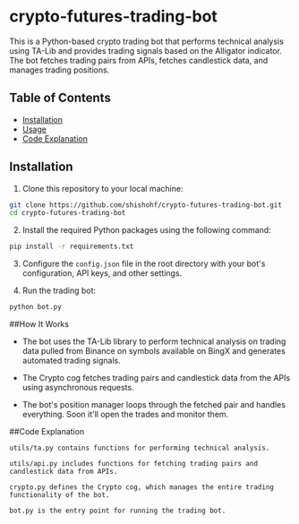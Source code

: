 # crypto-futures-trading-bot

This is a Python-based crypto trading bot that performs technical analysis using TA-Lib and provides trading signals based on the Alligator indicator. The bot fetches trading pairs from APIs, fetches candlestick data, and manages trading positions.

## Table of Contents

- [Installation](#installation)
- [Usage](#usage)
- [Code Explanation](#code-explanation)

## Installation

1. Clone this repository to your local machine:

```bash
git clone https://github.com/shishohf/crypto-futures-trading-bot.git
cd crypto-futures-trading-bot
```

2. Install the required Python packages using the following command:

```bash
pip install -r requirements.txt
```

3. Configure the `config.json` file in the root directory with your bot's configuration, API keys, and other settings.

4. Run the trading bot:

```bash
python bot.py
```

##How It Works

- The bot uses the TA-Lib library to perform technical analysis on trading data pulled from Binance on symbols available on BingX and generates automated trading signals.

- The Crypto cog fetches trading pairs and candlestick data from the APIs using asynchronous requests.

- The bot's position manager loops through the fetched pair and handles everything. Soon it'll open the trades and monitor them.

##Code Explanation

    utils/ta.py contains functions for performing technical analysis.

    utils/api.py includes functions for fetching trading pairs and candlestick data from APIs.

    crypto.py defines the Crypto cog, which manages the entire trading functionality of the bot.

    bot.py is the entry point for running the trading bot.
